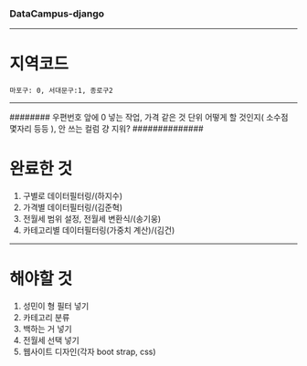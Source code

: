 ### DataCampus-django
---
# 지역코드
```
마포구: 0, 서대문구:1, 종로구2
```
---

######## 우편번호 앞에 0 넣는 작업, 가격 같은 것 단위 어떻게 할 것인지( 소수점 몇자리 등등 ), 안 쓰는 컬럼 걍 지워? ##############
# 완료한 것
1. 구별로 데이터필터링/(하지수)
2. 가격별 데이터필터링/(김준혁)
3. 전월세 범위 설정, 전월세 변환식/(송기웅)
4. 카테고리별 데이터필터링(가중치 계산)/(김건)
---
# 해야할 것
1. 성민이 형 필터 넣기
2. 카테고리 분류
3. 백하는 거 넣기
4. 전월세 선택 넣기
5. 웹사이트 디자인(각자 boot strap, css)

